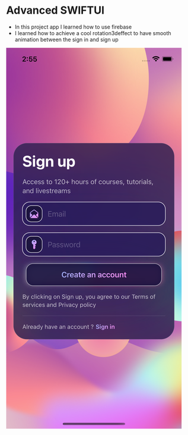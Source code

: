 #  Advanced SWIFTUI

- In this project app I learned how to use firebase 
- I learned how to achieve a cool rotation3deffect to have smooth animation between the sign in and sign up 

![SignIn](Signin.png)
